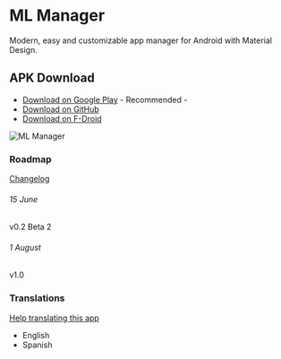 # ML Manager
Modern, easy and customizable app manager for Android with Material Design.

## APK Download
* [Download on Google Play](https://play.google.com/store/apps/details?id=com.javiersantos.mlmanager) - Recommended -
* [Download on GitHub](https://github.com/javiersantos/MLManager/releases)
* [Download on F-Droid](https://f-droid.org/repository/browse/?fdid=com.javiersantos.mlmanager)

![ML Manager](http://i.imgur.com/B1b84BI.png)

### Roadmap
[Changelog](https://github.com/javiersantos/MLManager/blob/master/CHANGELOG.md)
###### 15 June
v0.2 Beta 2
###### 1 August
v1.0

### Translations
[Help translating this app](https://crowdin.com/project/ml-manager)
* English
* Spanish
